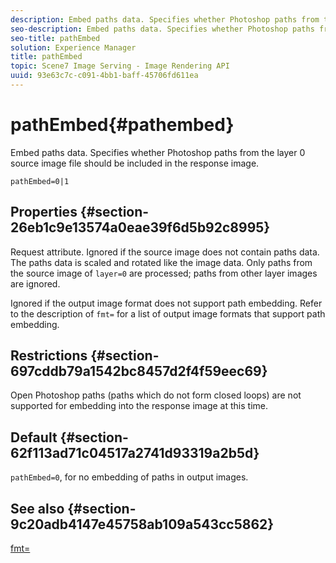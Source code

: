 ```yaml
---
description: Embed paths data. Specifies whether Photoshop paths from the layer 0 source image file should be included in the response image.
seo-description: Embed paths data. Specifies whether Photoshop paths from the layer 0 source image file should be included in the response image.
seo-title: pathEmbed
solution: Experience Manager
title: pathEmbed
topic: Scene7 Image Serving - Image Rendering API
uuid: 93e63c7c-c091-4bb1-baff-45706fd611ea
---
```


# pathEmbed{#pathembed}

Embed paths data. Specifies whether Photoshop paths from the layer 0 source image file should be included in the response image.

 `pathEmbed=0|1`

## Properties {#section-26eb1c9e13574a0eae39f6d5b92c8995}

Request attribute. Ignored if the source image does not contain paths data. The paths data is scaled and rotated like the image data. Only paths from the source image of `layer=0` are processed; paths from other layer images are ignored.

Ignored if the output image format does not support path embedding. Refer to the description of `fmt=` for a list of output image formats that support path embedding.

## Restrictions {#section-697cddb79a1542bc8457d2f4f59eec69}

Open Photoshop paths (paths which do not form closed loops) are not supported for embedding into the response image at this time.

## Default {#section-62f113ad71c04517a2741d93319a2b5d}

`pathEmbed=0`, for no embedding of paths in output images.

## See also {#section-9c20adb4147e45758ab109a543cc5862}

[fmt=](../../../../../is-api/http-ref/image-serving-api-ref/c-http-protocol-reference/c-command-reference/r-is-http-fmt.md#reference-cdf10043423b45ba9fe15157fb3ae37a) 
